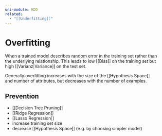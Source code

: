 ```yaml
---
uni-module: KDD
related:
  - "[[Underfitting]]"
---
```

# Overfitting

When a trained model describes random error in the training set rather than the underlying relationship. This leads to low [[Bias]] on the training set but high [[Varianz|Variance]] on the test set.

Generally overfitting increases with the size of the [[Hypothesis Space]] and number of attributes, but decreases with the number of examples.

## Prevention 

- [[Decision Tree Pruning]]
- [[Ridge Regression]]
- [[Lasso Regression]]
- increase training set size 
- decrease [[Hypothesis Space]] (e.g. by choosing simpler model)



